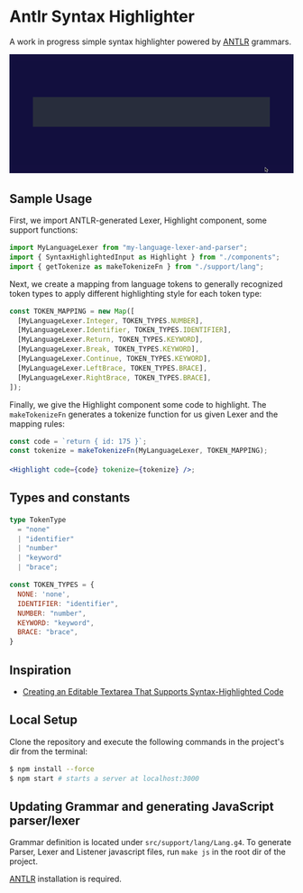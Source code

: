 # Antlr Syntax Highlighter

A work in progress simple syntax highlighter powered by [ANTLR](https://www.antlr.org/) grammars.

<img width="700" src="/assets/preview.gif" />

## Sample Usage

First, we import ANTLR-generated Lexer, Highlight component, some support functions:

```jsx
import MyLanguageLexer from "my-language-lexer-and-parser";
import { SyntaxHighlightedInput as Highlight } from "./components";
import { getTokenize as makeTokenizeFn } from "./support/lang";
```

Next, we create a mapping from language tokens to generally recognized token types to apply different highlighting style for each token type:

```jsx
const TOKEN_MAPPING = new Map([
  [MyLanguageLexer.Integer, TOKEN_TYPES.NUMBER],
  [MyLanguageLexer.Identifier, TOKEN_TYPES.IDENTIFIER],
  [MyLanguageLexer.Return, TOKEN_TYPES.KEYWORD],
  [MyLanguageLexer.Break, TOKEN_TYPES.KEYWORD],
  [MyLanguageLexer.Continue, TOKEN_TYPES.KEYWORD],
  [MyLanguageLexer.LeftBrace, TOKEN_TYPES.BRACE],
  [MyLanguageLexer.RightBrace, TOKEN_TYPES.BRACE],
]);
```

Finally, we give the Highlight component some code to highlight. The `makeTokenizeFn` generates a tokenize function for us given Lexer and the mapping rules: 

```jsx
const code = `return { id: 175 }`;
const tokenize = makeTokenizeFn(MyLanguageLexer, TOKEN_MAPPING);

<Highlight code={code} tokenize={tokenize} />;
```

## Types and constants

```ts
type TokenType 
  = "none"
  | "identifier" 
  | "number" 
  | "keyword" 
  | "brace";
```

```js
const TOKEN_TYPES = {
  NONE: 'none',
  IDENTIFIER: "identifier",
  NUMBER: "number",
  KEYWORD: "keyword",
  BRACE: "brace",
}
```

## Inspiration

- [Creating an Editable Textarea That Supports Syntax-Highlighted Code](https://css-tricks.com/creating-an-editable-textarea-that-supports-syntax-highlighted-code/)

## Local Setup

Clone the repository and execute the following commands in the project's dir from the terminal:

```bash
$ npm install --force
$ npm start # starts a server at localhost:3000
```

## Updating Grammar and generating JavaScript parser/lexer

Grammar definition is located under `src/support/lang/Lang.g4`. To generate Parser, Lexer and Listener javascript files, run `make js` in the root dir of the project.

[ANTLR](https://www.antlr.org/) installation is required.
